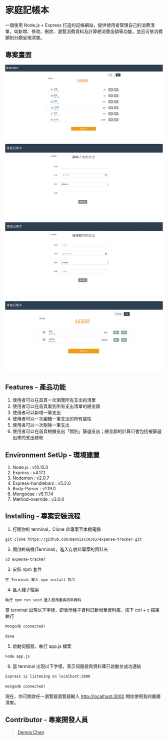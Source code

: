 # 家庭記帳本

一個使用 Node.js + Express 打造的記帳網站，提供使用者管理自己的消費清單，如新增、修改、刪除、瀏覽消費資料及計算總消費金額等功能，並且可依消費類別分類呈現清單。

## 專案畫面

![image](https://github.com/Denniscc0303/Images/blob/master/2-3%20A12%20%E8%80%81%E7%88%B8%E7%9A%84%E7%A7%81%E6%88%BF%E9%8C%A2_index_Dennis_20210205.JPG)

![image](https://github.com/Denniscc0303/Images/blob/master/2-3%20A12%20%E8%80%81%E7%88%B8%E7%9A%84%E7%A7%81%E6%88%BF%E9%8C%A2_new_20210205.JPG)

![image](https://github.com/Denniscc0303/Images/blob/master/2-3%20A12%20%E8%80%81%E7%88%B8%E7%9A%84%E7%A7%81%E6%88%BF%E9%8C%A2_edit_20210205.JPG)

![image](https://github.com/Denniscc0303/Images/blob/master/2-3%20A12%20%E8%80%81%E7%88%B8%E7%9A%84%E7%A7%81%E6%88%BF%E9%8C%A2_filter_Dennis_20210205.JPG)

## Features - 產品功能

1. 使用者可以在首頁一次瀏覽所有支出的清單
2. 使用者可以在首頁看到所有支出清單的總金額
3. 使用者可以新增一筆支出
4. 使用者可以一次編輯一筆支出的所有屬性
5. 使用者可以一次刪除一筆支出
6. 使用者可以在首頁根據支出「類別」篩選支出；總金額的計算只會包括被篩選出來的支出總和

## Environment SetUp - 環境建置

1. Node.js : v10.15.0
2. Express : v4.17.1
3. Nodemon : v2.0.7
4. Express-handlebars : v5.2.0
5. Body-Parser : v1.19.0
6. Mongoose : v5.11.14
7. Method-override : v3.0.0

## Installing - 專案安裝流程

1. 打開你的 terminal，Clone 此專案至本機電腦

```
git clone https://github.com/Denniscc0303/expense-tracker.git
```

2. 開啟終端機(Terminal)，進入存放此專案的資料夾

```
cd expense-tracker
```

3. 安裝 npm 套件

```
在 Terminal 輸入 npm install 指令
```

4. 匯入種子檔案

```
執行 npm run seed 匯入使用者與清單資料
```

當 terminal 出現以下字樣，即表示種子資料已新增至資料庫，按下 ctrl + c 結束執行

```
Mongodb connected!

done
```

5. 啟動伺服器，執行 app.js 檔案

```
node app.js
```

6. 當 terminal 出現以下字樣，表示伺服器與資料庫已啟動並成功連結

```
Express is listening on localhost:3000

mongodb connected!
```

現在，你可開啟任一瀏覽器瀏覽器輸入 [http://localhost:3000](http://localhost:3000) 開始使用我的餐廳清單。

## Contributor - 專案開發人員

> [Dennis Chen](https://github.com/Denniscc0303)